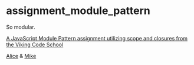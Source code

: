 # assignment_module_pattern
So modular.

[A JavaScript Module Pattern assignment utilizing scope and closures from the Viking Code School](http://www.vikingcodeschool.com)

[Alice](https://github.com/aliceFung/assignment_module_pattern.git) & [Mike](https://github.com/mikebutts/assignment_module_pattern.git)